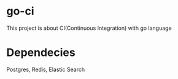 # go-ci
This project is about CI(Continuous Integration) with go language

# Dependecies
Postgres, Redis, Elastic Search
